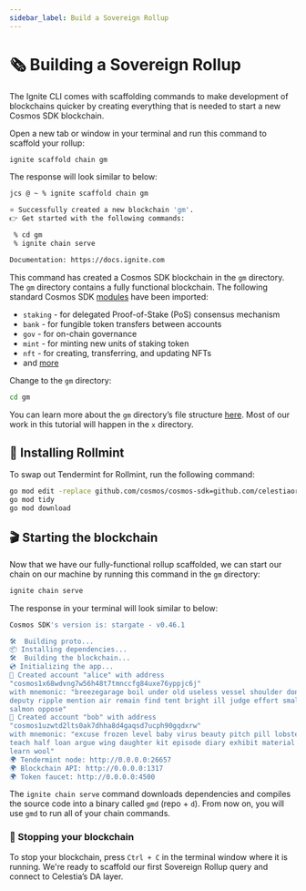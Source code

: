 ```yaml
---
sidebar_label: Build a Sovereign Rollup
---
```


# 🗞 Building a Sovereign Rollup

The Ignite CLI comes with scaffolding commands to make development of
blockchains quicker by creating everything that is needed to start a new
Cosmos SDK blockchain.

Open a new tab or window in your terminal and run this command to scaffold your rollup:

```bash
ignite scaffold chain gm
```

The response will look similar to below:

```bash
jcs @ ~ % ignite scaffold chain gm

⭐️ Successfully created a new blockchain 'gm'.
👉 Get started with the following commands:

 % cd gm
 % ignite chain serve

Documentation: https://docs.ignite.com
```

This command has created a Cosmos SDK blockchain in the `gm` directory. The
`gm` directory contains a fully functional blockchain. The following standard
Cosmos SDK [modules](https://docs.cosmos.network/master/modules/) have been
imported:

- `staking` - for delegated Proof-of-Stake (PoS) consensus mechanism
- `bank` - for fungible token transfers between accounts
- `gov` - for on-chain governance
- `mint` - for minting new units of staking token
- `nft` - for creating, transferring, and updating NFTs
- and [more](https://docs.cosmos.network/master/architecture/adr-043-nft-module.html)

Change to the `gm` directory:

```bash
cd gm
```

You can learn more about the `gm` directory’s file structure [here](https://docs.ignite.com/guide/hello#blockchain-directory-structure).
Most of our work in this tutorial will happen in the `x` directory.

## 💎 Installing Rollmint

To swap out Tendermint for Rollmint, run the following command:

```bash
go mod edit -replace github.com/cosmos/cosmos-sdk=github.com/celestiaorg/cosmos-sdk-rollmint@v0.46.1-rollmint-v0.4.0
go mod tidy
go mod download
```

## 🎬 Starting the blockchain

Now that we have our fully-functional rollup scaffolded, we can start our chain
on our machine by running this command in the `gm` directory:

```bash
ignite chain serve
```

The response in your terminal will look similar to below:

```bash
Cosmos SDK's version is: stargate - v0.46.1

🛠️  Building proto...
📦 Installing dependencies...
🛠️  Building the blockchain...
💿 Initializing the app...
🙂 Created account "alice" with address
"cosmos1x68wdvng7w56h48t7tmnccfg84uxe76yppjc6j"
with mnemonic: "breezegarage boil under old useless vessel shoulder donkey
deputy ripple mention air remain find tent bright ill judge effort small lazy
salmon oppose"
🙂 Created account "bob" with address
"cosmos1uzwtd2lts0ak7dhha8d4gaqsd7ucph90gqdxrw"
with mnemonic: "excuse frozen level baby virus beauty pitch pill lobster argue
teach half loan argue wing daughter kit episode diary exhibit material fortune
learn wool"
🌍 Tendermint node: http://0.0.0.0:26657
🌍 Blockchain API: http://0.0.0.0:1317
🌍 Token faucet: http://0.0.0.0:4500
```

The `ignite chain serve` command downloads dependencies and compiles the source
code into a binary called `gmd` (repo + `d`). From now on, you will use `gmd`
to run all of your chain commands.

### 🛑 Stopping your blockchain

To stop your blockchain, press `Ctrl + C` in the terminal window where it is
running. We're ready to scaffold our first Sovereign Rollup query and connect to
Celestia’s DA layer.
